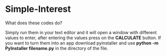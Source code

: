 # Simple-Interest

What does these codes do?

Simply run them in your text editor and it will open a window with different values to enter, after entering the values press on the **CALCULATE** button.
If you want to turn them into an app download pyinstaller and use **python -m PyInstaller filename.py** in the directory of the file.

